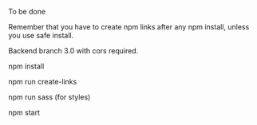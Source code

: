 To be done

Remember that you have to create npm links after any npm install, unless you use safe install.

Backend branch 3.0 with cors required.

npm install

npm run create-links

npm run sass (for styles)

npm start
